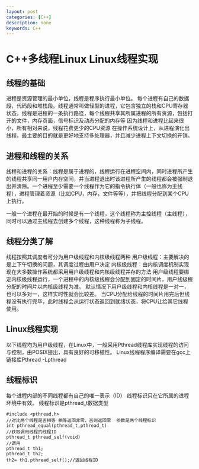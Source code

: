 ```yaml
---
layout: post
categories: [C++]
description: none
keywords: C++
---
```

# C++多线程Linux Linux线程实现

## 线程的基础
进程是资源管理的最小单位，线程是程序执行最小单位。
每个进程有自己的数据段，代码段和堆栈段。线程通常叫做轻型的进程，它包含独立的栈和CPU寄存器状态，线程是进程的一条执行路径，每个线程共享其所属进程的所有资源，包括打开的文件，内存页面，信号标识及动态分配的内存等
因为线程和进程比起来很小，所有相对来说，线程花费更少的CPU资源
在操作系统设计上，从进程演化出线程，最主要的目的就是更好地支持多处理器，并且减少进程上下文切换的开销。

## 进程和线程的关系
线程和进程的关系：线程是属于进程的，线程运行在进程空间内，同时进程所产生的线程共享同一用户内存空间，并当进程退出时该进程所产生的线程都会被强制退出并清除。一个进程至少需要一个线程作为它的指令执行体（一般也称为主线程），进程管理着资源（比如CPU，内存，文件等等），并把线程分配到某个CPU上执行。

一般一个进程在最开始的时候是有一个线程，这个线程称为主控线程（主线程），同时可以通过主线程去创建多个线程，这种线程称为子线程。

## 线程分类了解
线程按照其调度者可分为用户级线程和内核级线程两种
用户级线程：主要解决的是上下午切换的问题，其调度过程由用户决定
内核级线程：由内核调度机制实现
现在大多数操作系统都采用用户级线程和内核级线程并存的方法
用户级线程要绑定内核级线程运行，一个进程中的内核级线程会分配到固定的时间片，用户线级程分配的时间片以内核级线程为准。
默认情况下用户级线程和内核线程是一对一，也可以多对一，这样实时性就会比较差。
当CPU分配给线程的时间片用完后但线程没有执行完毕，此时线程会从运行状态返回到就绪状态，将CPU让给其它线程使用。

## Linux线程实现
以下线程均为用户级线程，在Linux中，一般采用Pthread线程库实现线程的访问与控制，由POSIX提出，具有良好的可移植性。
Linux线程程序编译需要在gcc上链接库Pthread -Lpthread

## 线程标识
每个进程内部的不同线程都有自己的唯一表示（ID）
线程标识只在它所属的进程环境中有效。
线程标识是pthread_t数据类型
```
#include <pthread.h>
//对比两个线程是否相等 相等返回非零，否则返回零  参数是两个线程标识
int pthread_equal(pthread_t,pthread_t)
//获取调用线程的线程ID
pthread_t pthread_self(void)
//调用
pthread_t th1;
pthread_t th2;
th2= th1.pthread_self();//返回线程ID
```